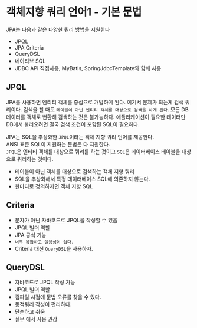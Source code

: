 # 객체지향 쿼리 언어1 - 기본 문법
JPA는 다음과 같은 다양한 쿼리 방법을 지원한다
- JPQL
- JPA Criteria
- QueryDSL
- 네이티브 SQL
- JDBC API 직접사용, MyBatis, SpringJdbcTemplate와 함께 사용

## JPQL
JPA를 사용하면 엔티티 객체를 중심으로 개발하게 된다. 여기서 문제가 되는게 검색 쿼리이다. 검색을 할 때도 `테이블이 아닌 엔티티 객체를 대상으로 검색을 하게 된다`. 모든 DB 데이터를 객체로 변환해 검색하는 것은 불가능하다. 애플리케이션이 필요한 데이터만 DB에서 불러오려면 결국 검색 조건이 포함된 SQL이 필요하다.

JPA는 SQL을 추상화한 `JPQL`이라는 객체 지향 쿼리 언어를 제공한다. <br>
ANSI 표준 SQL이 지원하는 문법은 다 지원한다.<br>
`JPQL`은 엔티티 객체를 대상으로 쿼리를 하는 것이고 `SQL`은 데이터베이스 테이블을 대상으로 쿼리하는 것이다.

- 테이블이 아닌 객체를 대상으로 검색하는 객체 지향 쿼리
- SQL을 추상화해서 특정 데이터베이스 SQL에 의존하지 않는다.
- 한마디로 정의하자면 객체 지향 SQL

## Criteria
- 문자가 아닌 자바코드로 JPQL을 작성할 수 있음
- JPQL 빌더 역할
- JPA 공식 기능
- `너무 복잡하고 실용성이 없다.`
- Criteria 대신 `QueryDSL`을 사용하자. 

## QueryDSL
- 자바코드로 JPQL 작성 가능
- JPQL 빌더 역할
- 컴파일 시점에 문법 오류를 찾을 수 있다.
- 동적쿼리 작성이 편리하다.
- 단순하고 쉬움
- 실무 에서 사용 권장